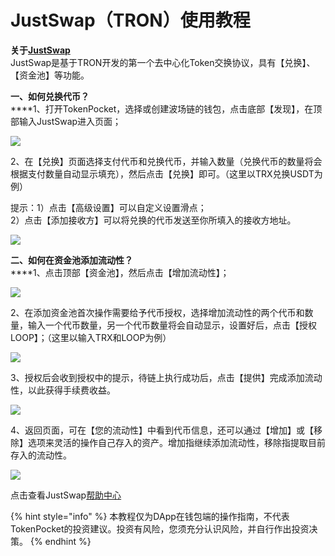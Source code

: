 # JustSwap（TRON）使用教程

**关于**[**JustSwap**](https://justswap.io/#/home)\
JustSwap是基于TRON开发的第一个去中心化Token交换协议，具有【兑换】、【资金池】等功能。

**一、如何兑换代币？**\
****1、打开TokenPocket，选择或创建波场链的钱包，点击底部【发现】，在顶部输入JustSwap进入页面；

![](<../../.gitbook/assets/1 (37).png>)

2、在【兑换】页面选择支付代币和兑换代币，并输入数量（兑换代币的数量将会根据支付数量自动显示填充），然后点击【兑换】即可。（这里以TRX兑换USDT为例）

提示：1）点击【高级设置】可以自定义设置滑点；\
2）点击【添加接收方】可以将兑换的代币发送至你所填入的接收方地址。

![](<../../.gitbook/assets/2 (4).jpg>)

**二、如何在资金池添加流动性？**\
****1、点击顶部【资金池】，然后点击【增加流动性】；

![](<../../.gitbook/assets/3 (4).png>)

2、在添加资金池首次操作需要给予代币授权，选择增加流动性的两个代币和数量，输入一个代币数量，另一个代币数量将会自动显示，设置好后，点击【授权LOOP】；（这里以输入TRX和LOOP为例）

![](<../../.gitbook/assets/4 (1) (1) (1).png>)

3、授权后会收到授权中的提示，待链上执行成功后，点击【提供】完成添加流动性，以此获得手续费收益。

![](<../../.gitbook/assets/5 (2).png>)

4、返回页面，可在【您的流动性】中看到代币信息，还可以通过【增加】或【移除】选项来灵活的操作自己存入的资产。增加指继续添加流动性，移除指提取目前存入的流动性。

![](<../../.gitbook/assets/6 (1) (1).png>)

点击查看JustSwap[帮助中心](https://justswap.zendesk.com/hc/zh-cn)

{% hint style="info" %}
本教程仅为DApp在钱包端的操作指南，不代表TokenPocket的投资建议。投资有风险，您须充分认识风险，并自行作出投资决策。
{% endhint %}
